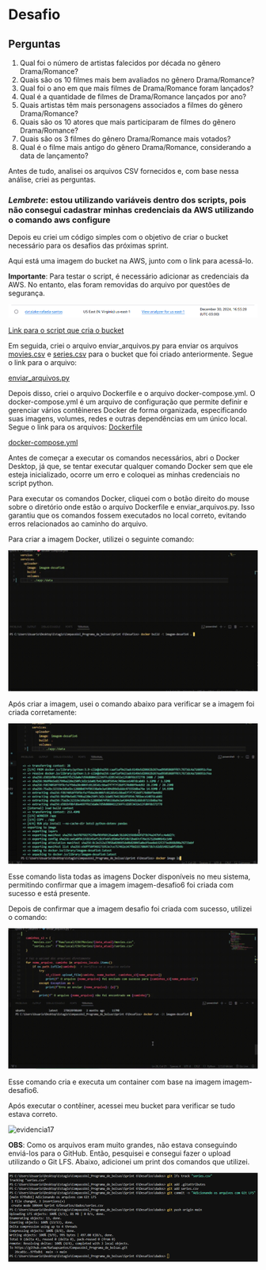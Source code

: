 # Desafio 

## Perguntas 
1. Qual foi o número de artistas falecidos por década no gênero Drama/Romance?
2. Quais são os 10 filmes mais bem avaliados no gênero Drama/Romance?
3. Qual foi o ano em que mais filmes de Drama/Romance foram lançados?
4. Qual é a quantidade de filmes de Drama/Romance lançados por ano?
5. Quais artistas têm mais personagens associados a filmes do gênero Drama/Romance?
6. Quais são os 10 atores que mais participaram de filmes do gênero Drama/Romance?
7. Quais são os 3 filmes do gênero Drama/Romance mais votados?
8. Qual é o filme mais antigo do gênero Drama/Romance, considerando a data de lançamento?

Antes de tudo, analisei os arquivos CSV fornecidos e, com base nessa análise, criei as perguntas.

### _Lembrete_: estou utilizando variáveis dentro dos scripts, pois não consegui cadastrar minhas credenciais da AWS utilizando o comando aws configure
Depois eu criei um código simples com o objetivo de criar o bucket necessário para os desafios das próximas sprint.

Aqui está uma imagem do bucket na AWS, junto com o link para acessá-lo.

__Importante__: Para testar o script, é necessário adicionar as credenciais da AWS. No entanto, elas foram removidas do arquivo por questões de segurança.

![evidencia13](../Evidencias/Evidencia_desafio/evidencia13.png)

[Link para o script que cria o bucket](../Desafios/criar_bucket.py)

Em seguida, criei o arquivo enviar_arquivos.py para enviar os arquivos [movies.csv](../Desafios/dados/movies.csv) e [series.csv](../Desafios/dados/series.csv) para o bucket que foi criado anteriormente. 
Segue o link para o arquivo:

[enviar_arquivos.py](../Desafios/enviar_arquivos.py)

Depois disso, criei o arquivo Dockerfile e o arquivo docker-compose.yml. O docker-compose.yml é um arquivo de configuração que permite definir e gerenciar vários contêineres Docker de forma organizada, especificando suas imagens, volumes, redes e outras dependências em um único local.
Segue o link para os arquivos:
[Dockerfile](../Desafios/Dockerfile)

[docker-compose.yml](../Desafios/docker-compose.yml)

Antes de começar a executar os comandos necessários, abri o Docker Desktop, já que, se tentar executar qualquer comando Docker sem que ele esteja inicializado, ocorre um erro e coloquei as minhas credenciais no script python.

Para executar os comandos Docker, cliquei com o botão direito do mouse sobre o diretório onde estão o arquivo Dockerfile e enviar_arquivos.py. Isso garantiu que os comandos fossem executados no local correto, evitando erros relacionados ao caminho do arquivo.

Para criar a imagem Docker, utilizei o seguinte comando:

![evidencia14](../Evidencias/Evidencia_desafio/evidencia14.gif)

Após criar a imagem, usei o comando abaixo para verificar se a imagem foi criada corretamente:

![evidencia16](../Evidencias/Evidencia_desafio/evidencia16.gif)

Esse comando lista todas as imagens Docker disponíveis no meu sistema, permitindo confirmar que a imagem imagem-desafio6 foi criada com sucesso e está presente.

Depois de confirmar que a imagem desafio foi criada com sucesso, utilizei o comando:

![evidencia15](../Evidencias/Evidencia_desafio/evidencia15.gif)

Esse comando cria e executa um container com base na imagem imagem-desafio6.

Após executar o contêiner, acessei meu bucket para verificar se tudo estava correto.

![evidencia17](../Evidencias/Evidencia_desafio/evidencia17.gif)


__OBS__: Como os arquivos eram muito grandes, não estava conseguindo enviá-los para o GitHub. Então, pesquisei e consegui fazer o upload utilizando o Git LFS. Abaixo, adicionei um print dos comandos que utilizei.

![evidencia18](../Evidencias/Evidencia_desafio/evidencia18.png)
